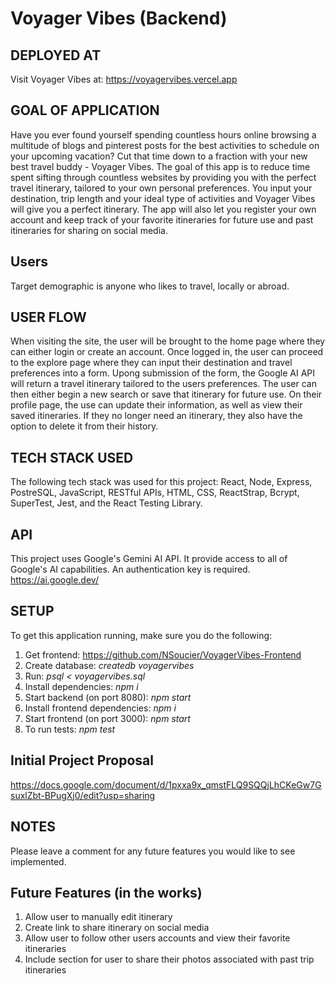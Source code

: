 # Voyager Vibes (Backend)

## DEPLOYED AT
Visit Voyager Vibes at: https://voyagervibes.vercel.app

## GOAL OF APPLICATION
Have you ever found yourself spending countless hours online browsing a multitude of blogs and pinterest posts for the best activities to schedule on your upcoming vacation? Cut that time down to a fraction with your new best travel buddy - Voyager Vibes. The goal of this app is to reduce time spent sifting through countless websites by providing you with the perfect travel itinerary, tailored to your own personal preferences. You input your destination, trip length and your ideal type of activities and Voyager Vibes will give you a perfect itinerary. The app will also let you register your own account and keep track of your favorite itineraries for future use and past itineraries for sharing on social media.

## Users
Target demographic is anyone who likes to travel, locally or abroad.

## USER FLOW
When visiting the site, the user will be brought to the home page where they can either login or create an account. Once logged in, the user can proceed to the explore page where they can input their destination and travel preferences into a form. Upong submission of the form, the Google AI API will return a travel itinerary tailored to the users preferences. The user can then either begin a new search or save that itinerary for future use. On their profile page, the use can update their information, as well as view their saved itineraries. If they no longer need an itinerary, they also have the option to delete it from their history.

## TECH STACK USED
The following tech stack was used for this project: React, Node, Express, PostreSQL, JavaScript, RESTful APIs, HTML, CSS, ReactStrap, Bcrypt, SuperTest, Jest, and the React Testing Library.

## API
This project uses Google's Gemini AI API. It provide access to all of Google's AI capabilities. An authentication key is required.
https://ai.google.dev/

## SETUP
To get this application running, make sure you do the following:
1. Get frontend: https://github.com/NSoucier/VoyagerVibes-Frontend
2. Create database: *createdb voyagervibes*
3. Run: *psql < voyagervibes.sql*
4. Install dependencies: *npm i*
5. Start backend (on port 8080): *npm start*
6. Install frontend dependencies: *npm i*
7. Start frontend (on port 3000): *npm start*
8. To run tests: *npm test*

## Initial Project Proposal
https://docs.google.com/document/d/1pxxa9x_qmstFLQ9SQQjLhCKeGw7GsuxlZbt-BPugXj0/edit?usp=sharing

## NOTES
Please leave a comment for any future features you would like to see implemented.

## Future Features (in the works)
1. Allow user to manually edit itinerary
2. Create link to share itinerary on social media
3. Allow user to follow other users accounts and view their favorite itineraries
4. Include section for user to share their photos associated with past trip itineraries


